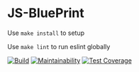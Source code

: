 # JS-BluePrint

Use `make install` to setup

Use `make lint` to run eslint globally



[![Build](https://github.com/AlexanderAverin/JS-BluePrint/actions/workflows/Build.yaml/badge.svg)](https://github.com/AlexanderAverin/JS-BluePrint/actions/workflows/Build.yaml)
[![Maintainability](https://api.codeclimate.com/v1/badges/131d724220e43b0feeba/maintainability)](https://codeclimate.com/github/AlexanderAverin/JS-BluePrint/maintainability)
[![Test Coverage](https://api.codeclimate.com/v1/badges/131d724220e43b0feeba/test_coverage)](https://codeclimate.com/github/AlexanderAverin/JS-BluePrint/test_coverage)